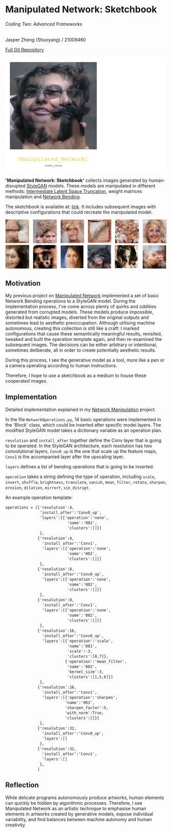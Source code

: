# Manipulated Network: Sketchbook  
###### Coding Two: Advanced Frameworks    
Jasper Zheng (Shuoyang) / 21009460  

[Full Git Repository](https://github.com/jasper-zheng/manipulated-network-sketchbook)   

![cover](./git_graphics/sketchbook.jpg)

**'Manipulated Network: Sketchbook'** collects images generated by human-disrupted [StyleGAN](https://github.com/NVlabs/stylegan) models. These models are manipulated in different methods: [Intermediate Latent Space Truncation](https://arxiv.org/abs/2202.05910), weight matrices manipulation and [Network Bending](https://github.com/terrybroad/network-bending).  

The sketchbook is available at: [link](https://github.com/jasper-zheng/manipulated-network-sketchbook/blob/main/Manipulated_Network_Sketchbook_Jasper_Zheng.pdf). It includes subsequent images with descriptive configurations that could recreate the manipulated model.  

![selection](./git_graphics/collection.png)

## Motivation  

My previous project on [Manipulated Network](#) implemented a set of basic Network Bending operations to a StyleGAN model. During the implementation process, I've come across plenty of quirks and oddities generated from corrupted models. These models produce impossible, distorted but realistic images, diverted from the original outputs and sometimes lead to aesthetic preoccupation. Although utilising machine autonomous, creating this collection is still like a craft: I marked configurations that cause these semantically meaningful results, revisited, tweaked and built the operation template again, and then re-examined the subsequent images. The decisions can be either arbitrary or intentional, sometimes deliberate, all in order to create potentially aesthetic results.  

During this process, I see the generative model as a tool, more like a pen or a camera operating according to human instructions.   

Therefore, I hope to use a sketchbook as a medium to house these cooperated images.  

## Implementation  

Detailed implementation explained in my [Network Manipulation](#) project.  

In the file `NetworkOperations.py`, 14 basic operations were implemented in the 'Block' class, which could be inserted after specific model layers. The modified StyleGAN model takes a dictionary variable as an operation plan.

`resolution` and `install_after` together define the Conv layer that is going to be operated. In the StyleGAN architecture, each resolution has two convolutional layers, `Conv0_up` is the one that scale up the feature maps, `Conv1` is the accompanied layer after the upscaling layer.  

`layers` defines a list of bending operations that is going to be inserted.  

`operation` takes a string defining the type of operation, including `scale`, `invert`, `shuffle`, `brightness`, `translate`, `vanish`, `mean_filter`, `rotate`, `sharpen`, `erosion`, `dilation`, `mirrorY`, `sin_disrupt`.

An example operation template:  
```
operations = [{'resolution':4,
               'install_after':'Conv0_up',
               'layers':[{'operation':'none',
                           'name':'002',
                           'clusters':[]}]
               },
              {'resolution':4,
                'install_after':'Conv1',
                'layers':[{'operation':'none',
                           'name':'002',
                           'clusters':[]}]
               },
              {'resolution':8,
                'install_after':'Conv0_up',
                'layers':[{'operation':'none',
                           'name':'002',
                           'clusters':[]}]
               },
              {'resolution':8,
                'install_after':'Conv1',
                'layers':[{'operation':'none',
                           'name':'002',
                           'clusters':[]}]
               },
              {'resolution':16,
                'install_after':'Conv0_up',
                'layers':[{'operation':'scale',
                           'name':'001',
                           'scale':-3,
                           'clusters':[0,7]},
                          {'operation':'mean_filter',
                           'name':'002',
                           'kernel_size':3,
                           'clusters':[1,5,6]}]
               },
              {'resolution':16,
                'install_after':'Conv1',
                'layers':[{'operation':'sharpen',
                          'name':'003',
                          'sharpen_factor':5,
                          'with_norm':True,
                          'clusters':[]}]
               },
              {'resolution':32,
                'install_after':'Conv0_up',
                'layers':[]
               },
              {'resolution':32,
                'install_after':'Conv1',
                'layers':[]
               },
              ]
```

## Reflection  

While delicate programs autonomously produce artworks, human elements can quickly be hidden by algorithmic processes. Therefore, I see Manipulated Network as an artistic technique to emphasise human elements in artworks created by generative models, expose individual variability, and find balances between machine autonomy and human creativity.  
